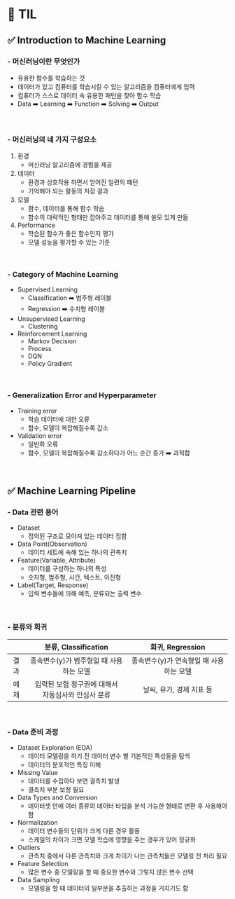 # 🦁 TIL

## ✅ Introduction to Machine Learning
### - 머신러닝이란 무엇인가
* 유용한 함수를 학습하는 것
* 데이터가 있고 컴퓨터를 학습시킬 수 있는 알고리즘을 컴퓨터에게 입력
* 컴퓨터가 스스로 데이터 속 유용한 패턴을 찾아 함수 학습
* Data ➡️ Learning ➡️ Function ➡️ Solving ➡️ Output

<br>

### - 머신러닝의 네 가지 구성요소
1. 환경
   * 머신러닝 알고리즘에 경험을 제공
2. 데이터
   * 환경과 상호작용 하면서 얻어진 일련의 패턴
   * 기억해야 되는 활동의 저장 결과
3. 모델
   * 함수, 데이터를 통해 함수 학습
   * 함수의 대략적인 형태만 잡아주고 데이터를 통해 쓸모 있게 만듦
4. Performance
   * 학습된 함수가 좋은 함수인지 평가
   * 모델 성능을 평가할 수 있는 기준

<br>

### - Category of Machine Learning
* Supervised Learning
  * Classification ➡️ 범주형 레이블
  * Regression ➡️ 수치형 레이블
* Unsupervised Learning
  * Clustering
* Reinforcement Learning
  * Markov Decision
  * Process
  * DQN
  * Policy Gradient

<br>

### - Generalization Error and Hyperparameter
* Training error
  * 학습 데이터에 대한 오류
  * 함수, 모델이 복잡해질수록 감소
* Validation error
  * 일반화 오류
  * 함수, 모델이 복잡해질수록 감소하다가 어느 순간 증가 ➡️ 과적합

<br>

## ✅ Machine Learning Pipeline
### - Data 관련 용어
* Dataset
  * 정의된 구조로 모아져 있는 데이터 집합
* Data Point(Observation)
  * 데이터 세트에 속해 있는 하나의 관측치
* Feature(Variable, Attribute)
  * 데이터를 구성하는 하나의 특성
  * 숫자형, 범주형, 시간, 텍스트, 이진형
* Label(Target, Response)
  * 입력 변수들에 의해 예측, 분류되는 출력 변수


<br>

### - 분류와 회귀
||분류, Classification|회귀, Regression|
|:----:|:----:|:----:|
|결과|종속변수(y)가 범주형일 때 사용하는 모델|종속변수(y)가 연속형일 때 사용하는 모델|
|예제|입력된 보험 청구권에 대해서<br>자동심사와 인심사 분류|날씨, 유가, 경제 지표 등|

<br>

### - Data 준비 과정
* Dataset Exploration (EDA)
  * 데이터 모델링을 하기 전 데이터 변수 별 기본적인 특성들을 탐색
  * 데이터의 분포적인 특징 이해
* Missing Value
  * 데이터를 수집하다 보면 결측치 발생
  * 결측치 부분 보정 필요
* Data Types and Conversion
  * 데이터셋 안에 여러 종류의 데이터 타입을 분석 가능한 형태로 변환 후 사용해야 함 
* Normalization
  * 데이터 변수들의 단위가 크게 다른 경우 활용
  * 스케일의 차이가 크면 모델 학습에 영향을 주는 경우가 있어 정규화
* Outliers
  * 관측치 중에서 다른 관측치와 크게 차이가 나는 관측치들은 모델링 전 처리 필요
* Feature Selection
  * 많은 변수 중 모델링을 할 때 중요한 변수와 그렇지 않은 변수 선택
* Data Sampling
  * 모델링을 할 때 데이터의 일부분을 추출하는 과정을 거치기도 함
